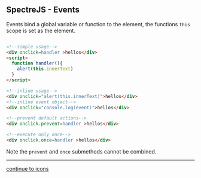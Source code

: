 SpectreJS - Events
---
Events bind a global variable or function to the element, the functions `this` scope is set as the element.
```html

<!--simple usage-->
<div onclick=handler >hellos</div>
<script>
  function handler(){
    alert(this.innerText)
  }
</script>

<!--inline usage-->
<div onclick="alert(this.innerText)">hellos</div>
<!--inline event object-->
<div onclick="console.log(event)">hellos</div>

<!--prevent default actions-->
<div onclick.prevent=handler >hellos</div>

<!--execute only once-->
<div onclick.once=handler >hellos</div>

```
Note the `prevent` and `once` submethods cannot be combined.

---
[continue to icons](./icons.md)
